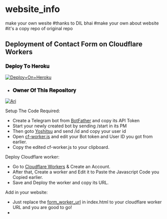 
# website_info
make your own wesite 
#thanks to DIL bhai
#make your own about website 
#it's a copy repo of original repo
## Deployment of Contact Form on Cloudflare Workers

### 𝐃𝐞𝐩𝐥𝐨𝐲 𝐓𝐨 𝐇𝐞𝐫𝐨𝐤𝐮

[![Deploy+On+Heroku](https://www.herokucdn.com/deploy/button.svg)](https://heroku.com/deploy?template=https://github.com/parthxsharma)

- ### 𝐎𝐰𝐧𝐞𝐫 𝐎𝐟 𝐓𝐡𝐢𝐬 𝐑𝐞𝐩𝐨𝐬𝐢𝐭𝐨𝐫𝐲
[![Ari](https://telegra.ph/file/ad1557c30dddeff2c2351.jpg)](https://t.me/lll_notookk_lll)

Setup The Code Required:

- Create a Telegram bot from [BotFather](https://t.me/botfather) and copy its API Token
- Start your newly created bot by sending /start in its PM
- Then goto [Yoshitsu](https://yoshitsubot.t.me) and send /id and copy your user id
- Open [cf-worker.js](/contactform/cf-worker.js) and edit your Bot token and User ID you got from earlier.
- Copy the edited cf-worker.js to your clipboard.

Deploy Cloudflare worker:
- Go to [Cloudflare Workers](https://workers.cloudflare.com) & Create an Account.
- After that, Create a worker and Edit it to Paste the Javascript Code you Copied earlier.
- Save and Deploy the worker and copy its URL.

Add in your website:
- Just replace the [form_worker_url](/index.html#L129) in index.html to your cloudflare worker URL and you are good to go!
-
